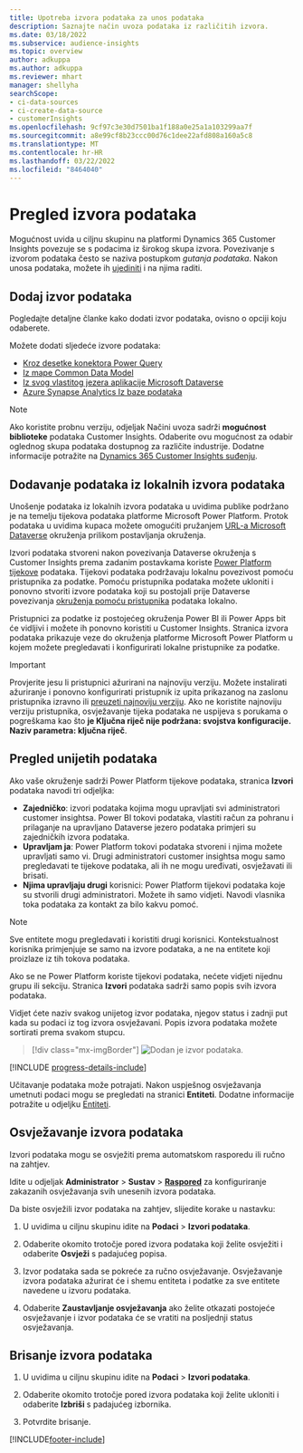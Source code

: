 ```yaml
---
title: Upotreba izvora podataka za unos podataka
description: Saznajte način uvoza podataka iz različitih izvora.
ms.date: 03/18/2022
ms.subservice: audience-insights
ms.topic: overview
author: adkuppa
ms.author: adkuppa
ms.reviewer: mhart
manager: shellyha
searchScope:
- ci-data-sources
- ci-create-data-source
- customerInsights
ms.openlocfilehash: 9cf97c3e30d7501ba1f188a0e25a1a103299aa7f
ms.sourcegitcommit: a8e99cf8b23ccc00d76c1dee22afd808a160a5c8
ms.translationtype: MT
ms.contentlocale: hr-HR
ms.lasthandoff: 03/22/2022
ms.locfileid: "8464040"
---
```

# <a name="data-sources-overview"></a>Pregled izvora podataka



Mogućnost uvida u ciljnu skupinu na platformi Dynamics 365 Customer Insights povezuje se s podacima iz širokog skupa izvora. Povezivanje s izvorom podataka često se naziva postupkom *gutanja podataka*. Nakon unosa podataka, možete ih [ujediniti](data-unification.md) i na njima raditi.

## <a name="add-a-data-source"></a>Dodaj izvor podataka

Pogledajte detaljne članke kako dodati izvor podataka, ovisno o opciji koju odaberete.

Možete dodati sljedeće izvore podataka:

- [Kroz desetke konektora Power Query](connect-power-query.md)
- [Iz mape Common Data Model](connect-common-data-model.md)
- [Iz svog vlastitog jezera aplikacije Microsoft Dataverse](connect-dataverse-managed-lake.md)
- [Azure Synapse Analytics Iz baze podataka](connect-synapse.md)

> [!NOTE]
> Ako koristite probnu verziju, odjeljak Načini uvoza sadrži **mogućnost biblioteke** podataka Customer Insights. Odaberite ovu mogućnost za odabir oglednog skupa podataka dostupnog za različite industrije. Dodatne informacije potražite na [Dynamics 365 Customer Insights suđenju](../trial-signup.md).

## <a name="add-data-from-on-premises-data-sources"></a>Dodavanje podataka iz lokalnih izvora podataka

Unošenje podataka iz lokalnih izvora podataka u uvidima publike podržano je na temelju tijekova podataka platforme Microsoft Power Platform. Protok podataka u uvidima kupaca možete omogućiti pružanjem [URL-a Microsoft Dataverse](create-environment.md) okruženja prilikom postavljanja okruženja.

Izvori podataka stvoreni nakon povezivanja Dataverse okruženja s Customer Insights prema zadanim postavkama koriste [Power Platform tijekove](/power-query/dataflows/overview-dataflows-across-power-platform-dynamics-365) podataka. Tijekovi podataka podržavaju lokalnu povezivost pomoću pristupnika za podatke. Pomoću pristupnika podataka možete ukloniti i ponovno stvoriti izvore podataka koji su postojali prije Dataverse povezivanja [okruženja pomoću pristupnika](/data-integration/gateway/service-gateway-app) podataka lokalno.

Pristupnici za podatke iz postojećeg okruženja Power BI ili Power Apps bit će vidljivi i možete ih ponovno koristiti u Customer Insights. Stranica izvora podataka prikazuje veze do okruženja platforme Microsoft Power Platform u kojem možete pregledavati i konfigurirati lokalne pristupnike za podatke.

> [!IMPORTANT]
> Provjerite jesu li pristupnici ažurirani na najnoviju verziju. Možete instalirati ažuriranje i ponovno konfigurirati pristupnik iz upita prikazanog na zaslonu pristupnika izravno ili [preuzeti najnoviju verziju](https://powerapps.microsoft.com/downloads/). Ako ne koristite najnoviju verziju pristupnika, osvježavanje tijeka podataka ne uspijeva s porukama o pogreškama kao što **je Ključna riječ nije podržana: svojstva konfiguracije. Naziv parametra: ključna riječ**.

## <a name="review-ingested-data"></a>Pregled unijetih podataka
Ako vaše okruženje sadrži Power Platform tijekove podataka, stranica **Izvori** podataka navodi tri odjeljka: 
- **Zajedničko**: izvori podataka kojima mogu upravljati svi administratori customer insightsa. Power BI tokovi podataka, vlastiti račun za pohranu i prilaganje na upravljano Dataverse jezero podataka primjeri su zajedničkih izvora podataka.
- **Upravljam ja**: Power Platform tokovi podataka stvoreni i njima možete upravljati samo vi. Drugi administratori customer insightsa mogu samo pregledavati te tijekove podataka, ali ih ne mogu uređivati, osvježavati ili brisati.
- **Njima upravljaju drugi** korisnici: Power Platform tijekovi podataka koje su stvorili drugi administratori. Možete ih samo vidjeti. Navodi vlasnika toka podataka za kontakt za bilo kakvu pomoć.
> [!NOTE]
> Sve entitete mogu pregledavati i koristiti drugi korisnici. Kontekstualnost korisnika primjenjuje se samo na izvore podataka, a ne na entitete koji proizlaze iz tih tokova podataka.

Ako se ne Power Platform koriste tijekovi podataka, nećete vidjeti nijednu grupu ili sekciju. Stranica **Izvori** podataka sadrži samo popis svih izvora podataka.

Vidjet ćete naziv svakog unijetog izvor podataka, njegov status i zadnji put kada su podaci iz tog izvora osvježavani. Popis izvora podataka možete sortirati prema svakom stupcu.

> [!div class="mx-imgBorder"]
> ![Dodan je izvor podataka.](media/configure-data-datasource-added.png "Dodan je izvor podataka")

[!INCLUDE [progress-details-include](../includes/progress-details-pane.md)]

Učitavanje podataka može potrajati. Nakon uspješnog osvježavanja umetnuti podaci mogu se pregledati na stranici **Entiteti**. Dodatne informacije potražite u odjeljku [Entiteti](entities.md).

## <a name="refresh-a-data-source"></a>Osvježavanje izvora podataka

Izvori podataka mogu se osvježiti prema automatskom rasporedu ili ručno na zahtjev. 

Idite u odjeljak **Administrator** > **Sustav** > [**Raspored**](system.md#schedule-tab) za konfiguriranje zakazanih osvježavanja svih unesenih izvora podataka.

Da biste osvježili izvor podataka na zahtjev, slijedite korake u nastavku:

1. U uvidima u ciljnu skupinu idite na **Podaci** > **Izvori podataka**.

2. Odaberite okomito trotočje pored izvora podataka koji želite osvježiti i odaberite **Osvježi** s padajućeg popisa.

3. Izvor podataka sada se pokreće za ručno osvježavanje. Osvježavanje izvora podataka ažurirat će i shemu entiteta i podatke za sve entitete navedene u izvoru podataka.

4. Odaberite **Zaustavljanje osvježavanja** ako želite otkazati postojeće osvježavanje i izvor podataka će se vratiti na posljednji status osvježavanja.

## <a name="delete-a-data-source"></a>Brisanje izvora podataka

1. U uvidima u ciljnu skupinu idite na **Podaci** > **Izvori podataka**.

2. Odaberite okomito trotočje pored izvora podataka koji želite ukloniti i odaberite **Izbriši** s padajućeg izbornika.

3. Potvrdite brisanje.


[!INCLUDE[footer-include](../includes/footer-banner.md)]
